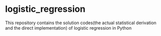 # logistic_regression
This repository contains the solution codes(the actual statistical derivation and the direct implementation) of logistic regression in Python 
